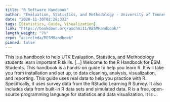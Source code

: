 ```yaml
---
title: "R Software Handbook"
author: "Evaluation, Statistics, and Methodology - University of Tennessee, Knoxville"
date: "2020-11-30T02:28:33Z"
tags: [Statistics, Guide, Visualization]
link: "https://bookdown.org/aschmi11/RESMHandbook/"
length_weight: "7%"
repo: "acircleda/RESMHandbook"
pinned: false
---
```


This is a handbook to help UTK Evaluation, Statistics, and Methodology students learn important R skills. [...] Welcome to the R Handbook for ESM Students. This handbook is a hands-on guide to help you learn R. It will take you from installation and set up, to data cleaning, analysis, visualization, and reporting. This guide uses real data to help you practice with R. Specifically, it uses survey data from the RStudio Learning R Survey. It also includes data from built-in R data sets and simulated data. R is a free, open-source programming language for statistics and data visualization. It is  ...
